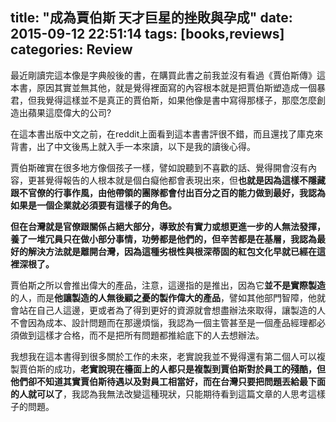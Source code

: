 title: "成為賈伯斯 天才巨星的挫敗與孕成"
date: 2015-09-12 22:51:14
tags: [books,reviews]
categories: Review
---

最近剛讀完這本像是字典般後的書，在購買此書之前我並沒有看過《賈伯斯傳》這本書，原因其實並無其他，就是覺得裡面寫的內容根本就是把賈伯斯塑造成一個暴君，但我覺得這樣並不是真正的賈伯斯，如果他像是書中寫得那樣子，那麼怎麼創造出蘋果這麼偉大的公司?

<!-- more -->

在這本書出版中文之前，在reddit上面看到這本書書評很不錯，而且還找了庫克來背書，出了中文後馬上就入手一本來讀，以下是我的讀後心得。

賈伯斯確實在很多地方像個孩子一樣，譬如說聽到不喜歡的話、覺得開會沒有內容，更甚覺得報告的人根本就是個白癡他都會表現出來，但**也就是因為這樣不隱藏跟不官僚的行事作風，由他帶領的團隊都會付出百分之百的能力做到最好，我認為如果是一個企業就必須要有這樣子的角色。**

**但在台灣就是官僚跟關係占絕大部分，導致於有實力或想更進一步的人無法發揮，養了一堆冗員只在做小部分事情，功勞都是他們的，但辛苦都是在基層，我認為最好的解決方法就是離開台灣，因為這種劣根性與根深蒂固的紅包文化早就已經在這裡深根了。**

賈伯斯之所以會推出偉大的產品，注意，這邊指的是推出，因為它**並不是實際製造**的人，而是**他讓製造的人無後顧之憂的製作偉大的產品**，譬如其他部門智障，他就會站在自己人這邊，更或者為了得到更好的資源就會想盡辦法來取得，讓製造的人不會因為成本、設計問題而在那邊煩惱，我認為一個主管甚至是一個產品經理都必須做到這樣才合格，而不是把所有問題都推給底下的人去想辦法。

我想我在這本書得到很多關於工作的未來，老實說我並不覺得還有第二個人可以複製賈伯斯的成功，**老實說現在檯面上的人都只是複製到賈伯斯對於員工的殘酷，但他們卻不知道其實賈伯斯待遇以及對員工相當好，而在台灣只要把問題丟給最下面的人就可以了**，我認為我無法改變這種現狀，只能期待看到這篇文章的人思考這樣子的問題。
